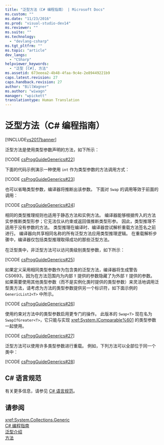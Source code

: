 ```yaml
---
title: "泛型方法（C# 编程指南） | Microsoft Docs"
ms.custom: ""
ms.date: "11/23/2016"
ms.prod: "visual-studio-dev14"
ms.reviewer: ""
ms.suite: ""
ms.technology: 
  - "devlang-csharp"
ms.tgt_pltfrm: ""
ms.topic: "article"
dev_langs: 
  - "CSharp"
helpviewer_keywords: 
  - "泛型 [C#], 方法"
ms.assetid: 673eeea2-4b48-4faa-9c4e-2e89449221b9
caps.latest.revision: 27
caps.handback.revision: 27
author: "BillWagner"
ms.author: "wiwagn"
manager: "wpickett"
translationtype: Human Translation
---
```

# 泛型方法（C# 编程指南）
[!INCLUDE[vs2017banner](../../../csharp/includes/vs2017banner.md)]

泛型方法是使用类型参数声明的方法，如下所示：  
  
 [!CODE [csProgGuideGenerics#22](../CodeSnippet/VS_Snippets_VBCSharp/csProgGuideGenerics#22)]  
  
 下面的代码示例演示一种使用 `int` 作为类型参数的方法调用方式：  
  
 [!CODE [csProgGuideGenerics#23](../CodeSnippet/VS_Snippets_VBCSharp/csProgGuideGenerics#23)]  
  
 也可以省略类型参数，编译器将推断出该参数。  下面对 `Swap` 的调用等效于前面的调用：  
  
 [!CODE [csProgGuideGenerics#24](../CodeSnippet/VS_Snippets_VBCSharp/csProgGuideGenerics#24)]  
  
 相同的类型推理规则也适用于静态方法和实例方法。  编译器能够根据传入的方法实参推断类型形参；它无法仅从约束或返回值推断类型形参。  因此，类型推理不适用于没有参数的方法。  类型推理在编译时、编译器尝试解析重载方法签名之前进行。  编译器向共享相同名称的所有泛型方法应用类型推理逻辑。  在重载解析步骤中，编译器仅包括类型推理取得成功的那些泛型方法。  
  
 在泛型类中，非泛型方法可以访问类级别类型参数，如下所示：  
  
 [!CODE [csProgGuideGenerics#25](../CodeSnippet/VS_Snippets_VBCSharp/csProgGuideGenerics#25)]  
  
 如果定义采用相同类型参数作为包含类的泛型方法，编译器将生成警告 CS0693，因为在方法范围内为内部 `T` 提供的参数隐藏了为外部 `T` 提供的参数。  如果需要使用其他类型参数（而不是实例化类时提供的类型参数）来灵活地调用泛型类方法，请考虑为方法的类型参数提供另一个标识符，如下面示例的 `GenericList2<T>` 中所示。  
  
 [!CODE [csProgGuideGenerics#26](../CodeSnippet/VS_Snippets_VBCSharp/csProgGuideGenerics#26)]  
  
 使用约束对方法中的类型参数启用更专门的操作。  此版本的 `Swap<T>` 现在名为 `SwapIfGreater<T>`，它只能与实现 <xref:System.IComparable%601> 的类型参数一起使用。  
  
 [!CODE [csProgGuideGenerics#27](../CodeSnippet/VS_Snippets_VBCSharp/csProgGuideGenerics#27)]  
  
 泛型方法可以使用许多类型参数进行重载。  例如，下列方法可以全部位于同一个类中：  
  
 [!CODE [csProgGuideGenerics#28](../CodeSnippet/VS_Snippets_VBCSharp/csProgGuideGenerics#28)]  
  
## C\# 语言规范  
 有关更多信息，请参见 [C\# 语言规范](../../../csharp/language-reference/language-specification.md)。  
  
## 请参阅  
 <xref:System.Collections.Generic>   
 [C\# 编程指南](../../../csharp/programming-guide/index.md)   
 [泛型介绍](../../../csharp/programming-guide/generics/introduction-to-generics.md)   
 [方法](../../../csharp/programming-guide/classes-and-structs/methods.md)